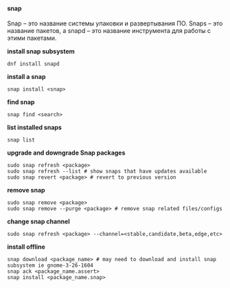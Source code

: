 #### snap
Snap – это название системы упаковки и развертывания ПО. Snaps – это название пакетов, а snapd – это название инструмента для работы с этими пакетами.

**install snap subsystem**
```
dnf install snapd
```

**install a snap**
```
snap install <snap>
```

**find snap**
```
snap find <search>
```

**list installed snaps**
```
snap list
```

**upgrade and downgrade Snap packages**
```
sudo snap refresh <package>
sudo snap refresh --list # show snaps that have updates available
sudo snap revert <package> # revert to previous version
```

**remove snap**
```
sudo snap remove <package>
sudo snap remove --purge <package> # remove snap related files/configs
```

**change snap channel**
```
sudo snap refresh <package> --channel=<stable,candidate,beta,edge,etc> 
```

**install offline**
```
snap download <package_name> # may need to download and install snap subsystem ie gnome-3-26-1604
snap ack <package_name.assert>
snap install <package_name.snap>
```
